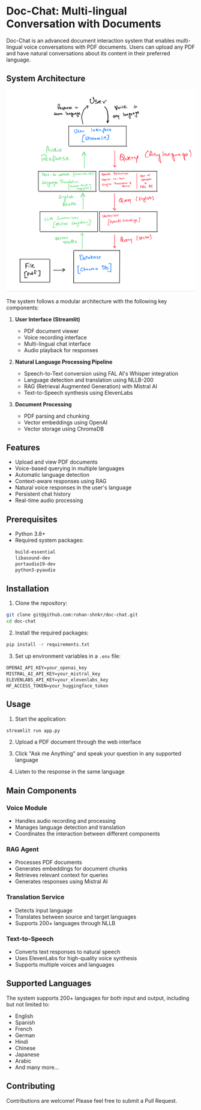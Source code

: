 # Doc-Chat: Multi-lingual Conversation with Documents

Doc-Chat is an advanced document interaction system that enables multi-lingual voice conversations with PDF documents. Users can upload any PDF and have natural conversations about its content in their preferred language.

## System Architecture
![System Architecture](System_Backend.jpeg)

The system follows a modular architecture with the following key components:

1. **User Interface (Streamlit)**
   - PDF document viewer
   - Voice recording interface
   - Multi-lingual chat interface
   - Audio playback for responses

2. **Natural Language Processing Pipeline**
   - Speech-to-Text conversion using FAL AI's Whisper integration
   - Language detection and translation using NLLB-200
   - RAG (Retrieval Augmented Generation) with Mistral AI
   - Text-to-Speech synthesis using ElevenLabs

3. **Document Processing**
   - PDF parsing and chunking
   - Vector embeddings using OpenAI
   - Vector storage using ChromaDB

## Features
- Upload and view PDF documents
- Voice-based querying in multiple languages
- Automatic language detection
- Context-aware responses using RAG
- Natural voice responses in the user's language
- Persistent chat history
- Real-time audio processing

## Prerequisites
- Python 3.8+
- Required system packages:
  ```
  build-essential
  libasound-dev
  portaudio19-dev
  python3-pyaudio
  ```

## Installation

1. Clone the repository:
```bash
git clone git@github.com:rohan-shnkr/doc-chat.git
cd doc-chat
```

2. Install the required packages:
```bash
pip install -r requirements.txt
```

3. Set up environment variables in a `.env` file:
```
OPENAI_API_KEY=your_openai_key
MISTRAL_AI_API_KEY=your_mistral_key
ELEVENLABS_API_KEY=your_elevenlabs_key
HF_ACCESS_TOKEN=your_huggingface_token
```

## Usage

1. Start the application:
```bash
streamlit run app.py
```

2. Upload a PDF document through the web interface

3. Click "Ask me Anything" and speak your question in any supported language

4. Listen to the response in the same language

## Main Components

### Voice Module
- Handles audio recording and processing
- Manages language detection and translation
- Coordinates the interaction between different components

### RAG Agent
- Processes PDF documents
- Generates embeddings for document chunks
- Retrieves relevant context for queries
- Generates responses using Mistral AI

### Translation Service
- Detects input language
- Translates between source and target languages
- Supports 200+ languages through NLLB

### Text-to-Speech
- Converts text responses to natural speech
- Uses ElevenLabs for high-quality voice synthesis
- Supports multiple voices and languages

## Supported Languages
The system supports 200+ languages for both input and output, including but not limited to:
- English
- Spanish
- French
- German
- Hindi
- Chinese
- Japanese
- Arabic
- And many more...

## Contributing
Contributions are welcome! Please feel free to submit a Pull Request.
